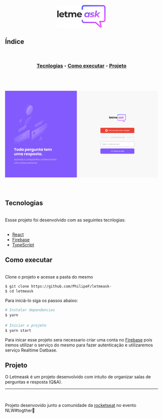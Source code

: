 <p align="center"> 
   <img alt="Letmeask" src=".github/logo.svg" width="160px">
</p>

## Índice
<br>
<h3 align="center">

[Tecnlogias](#tecnologias) - 
[Como executar](#como-executar) - 
[Projeto](#projeto)
</h3>
<br>

<h1 align="center">
    <img alt="Letmeask" src=".github/cover.svg">
</h1>
<br>

## Tecnologias
<br>
Essse projeto foi desenvolvido com as seguintes tecnlogias: 
<br>
<br>

- [React](https://react.org)
- [Firebase](https://firebase.google.com/)
- [TypeScript](https://www.typescriptlang.org/)
  
## Como executar
<br>
Clone o projeto e acesse a pasta do mesmo 
<br>

```bash
$ git clone https://github.com/PhilipeF/letmeask-
$ cd letmeask
```
Para iniciá-lo siga os passos abaixo: 
```bash
# Instalar dependencias
$ yarn 

# Iniciar o projeto
$ yarn start 
```

Para inicar  esse projeto sera necessario criar uma conta no [Firebase](https://firebase.google.com) pois iremos utilizar o serviço do mesmo para fazer autenticação e utilizaremos serviço Realtime Datbase.

## Projeto

O Letmeask é um projeto desenvolvido com intuito de organizar salas de perguntas e resposta (Q&A).

---
<br>


Projeto desenvovido junto a comunidade da [rocketseat](https://rocketseat.com.br/) no evento NLW#togther💜  
 





  



